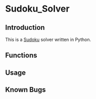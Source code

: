 # Sudoku_Solver

## Introduction

This is a [Sudoku](https://en.wikipedia.org/wiki/Sudoku) solver written in Python. 

## Functions

## Usage

## Known Bugs
